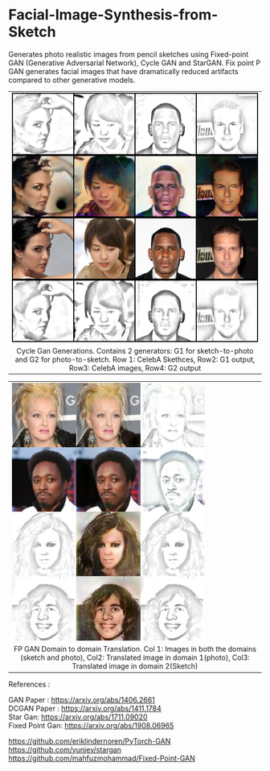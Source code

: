 # Facial-Image-Synthesis-from-Sketch

Generates photo realistic images from pencil sketches using Fixed-point GAN (Generative Adversarial
Network), Cycle GAN and StarGAN.
Fix point P GAN generates facial images that have dramatically reduced artifacts compared to other generative models.

<table align='center'>
<tr>
<td><img src = '/images/cycle_gan_10k.png'>
</tr>
<tr align='center'>
<td>Cycle Gan Generations. Contains 2 generators: G1 for sketch-to-photo and G2 for photo-to-sketch. Row 1: CelebA Skethces, Row2: G1 output, Row3: CelebA images, Row4: G2 output</td>
</tr>
</table>

<table align='center'>
<tr>
<td><img src = '/images/fpgan_128.jpg'>
</tr>
<tr align='center'>
<td>FP GAN Domain to domain Translation. Col 1: Images in both the domains (sketch and photo), Col2: Translated image in domain 1(photo), Col3: Translated image in domain 2(Sketch)</td>
</tr>
</table>

References :

GAN Paper : https://arxiv.org/abs/1406.2661
</br>
DCGAN Paper : https://arxiv.org/abs/1411.1784
</br>
Star Gan: https://arxiv.org/abs/1711.09020
</br>
Fixed Point Gan: https://arxiv.org/abs/1908.06965
</br>

https://github.com/eriklindernoren/PyTorch-GAN
</br>
https://github.com/yunjey/stargan
</br>
https://github.com/mahfuzmohammad/Fixed-Point-GAN
</br>

